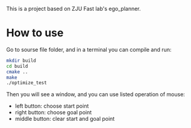 
This is a project based on ZJU Fast lab's ego_planner.
# How to use
Go to sourse file folder, and in a terminal you can compile and run:

``` Bash
mkdir build
cd build
cmake ..
make
./optimize_test
```

Then you will see a window, and you can use listed operation of mouse:
- left button: choose start point
- right button: choose goal point
- middle button: clear start and goal point